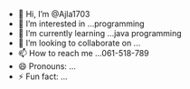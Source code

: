 - 👋 Hi, I’m @Ajla1703
- 👀 I’m interested in ...programming
- 🌱 I’m currently learning ...java programming
- 💞️ I’m looking to collaborate on ...
- 📫 How to reach me ...061-518-789
- 😄 Pronouns: ...
- ⚡ Fun fact: ...

<!---
Ajla1703/Ajla1703 is a ✨ special ✨ repository because its `README.md` (this file) appears on your GitHub profile.
You can click the Preview link to take a look at your changes.
--->
